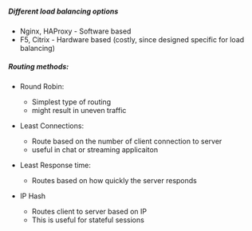 ##### Different load balancing options
   - Nginx, HAProxy - Software based
   - F5, Citrix - Hardware based  (costly, since designed specific for load balancing)


##### Routing methods:
   - Round Robin:
      - Simplest type of routing
      - might result in uneven traffic 

   - Least Connections: 
      - Route based on the number of client connection to server
      - useful in chat or streaming applicaiton

   - Least Response time:
      - Routes based on how quickly the server responds
   
   - IP Hash
      - Routes client to server based on IP 
      - This is useful for stateful sessions
